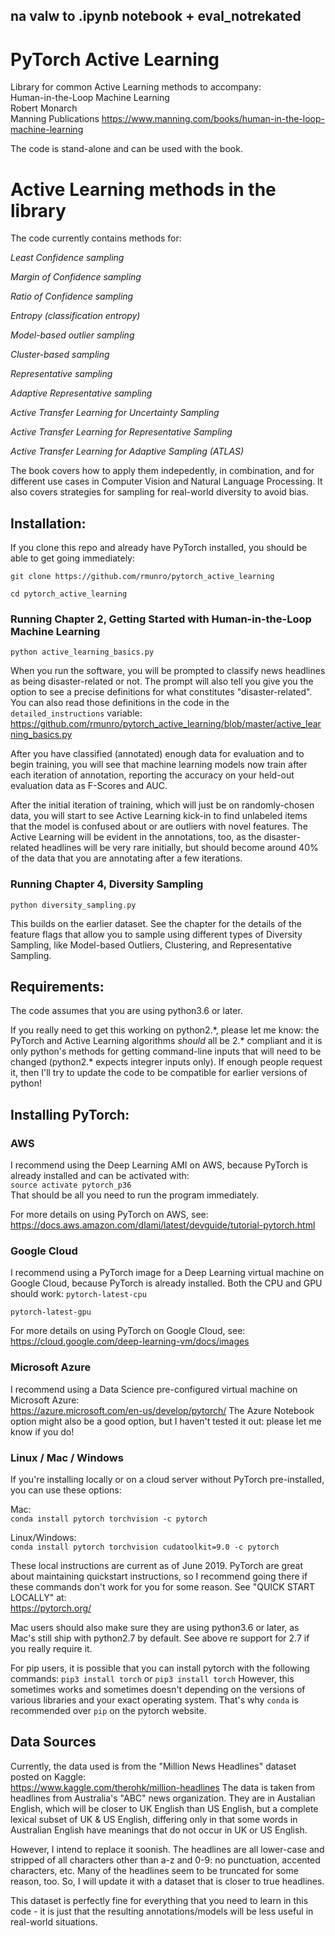 ## na valw to .ipynb notebook + eval_notrekated

# PyTorch Active Learning

Library for common Active Learning methods to accompany:  
Human-in-the-Loop Machine Learning  
Robert Monarch  
Manning Publications
https://www.manning.com/books/human-in-the-loop-machine-learning  

The code is stand-alone and can be used with the book.

# Active Learning methods in the library

The code currently contains methods for:

*Least Confidence sampling* 

*Margin of Confidence sampling*

*Ratio of Confidence sampling*

*Entropy (classification entropy)*

*Model-based outlier sampling*

*Cluster-based sampling*

*Representative sampling* 

*Adaptive Representative sampling*

*Active Transfer Learning for Uncertainty Sampling*

*Active Transfer Learning for Representative Sampling*

*Active Transfer Learning for Adaptive Sampling (ATLAS)*


The book covers how to apply them indepedently, in combination, and for different use cases in Computer Vision and Natural Language Processing. It also covers strategies for sampling for real-world diversity to avoid bias.

## Installation: 

If you clone this repo and already have PyTorch installed, you should be able to get going immediately:

`git clone https://github.com/rmunro/pytorch_active_learning`

`cd pytorch_active_learning`  

### Running Chapter 2, Getting Started with Human-in-the-Loop Machine Learning

`python active_learning_basics.py`

When you run the software, you will be prompted to classify news headlines as being disaster-related or not. The prompt will also tell you give you the option to see a precise definitions for what constitutes "disaster-related". You can also read those definitions in the code in the `detailed_instructions` variable: https://github.com/rmunro/pytorch_active_learning/blob/master/active_learning_basics.py

After you have classified (annotated) enough data for evaluation and to begin training, you will see that machine learning models now train after each iteration of annotation, reporting the accuracy on your held-out evaluation data as F-Scores and AUC. 

After the initial iteration of training, which will just be on randomly-chosen data, you will start to see Active Learning kick-in to find unlabeled items that the model is confused about or are outliers with novel features. The Active Learning will be evident in the annotations, too, as the disaster-related headlines will be very rare initially, but should become around 40% of the data that you are annotating after a few iterations.


### Running Chapter 4, Diversity Sampling

`python diversity_sampling.py`

This builds on the earlier dataset. See the chapter for the details of the feature flags that allow you to sample using different types of Diversity Sampling, like Model-based Outliers, Clustering, and Representative Sampling.


## Requirements: 
The code assumes that you are using python3.6 or later. 

If you really need to get this working on python2.\*, please let me know: the PyTorch and Active Learning algorithms _should_ all be 2.\* compliant and it is only python's methods for getting command-line inputs that will need to be changed (python2.\* expects integrer inputs only). If enough people request it, then I'll try to update the code to be compatible for earlier versions of python! 

## Installing PyTorch:

### AWS
I recommend using the Deep Learning AMI on AWS, because PyTorch is already installed and can be activated with:  
`source activate pytorch_p36`  
That should be all you need to run the program immediately.

For more details on using PyTorch on AWS, see:  
https://docs.aws.amazon.com/dlami/latest/devguide/tutorial-pytorch.html

### Google Cloud
I recommend using a PyTorch image for a Deep Learning virtual machine on Google Cloud, because PyTorch is already installed. Both the CPU and GPU should work:
`pytorch-latest-cpu`

`pytorch-latest-gpu`

For more details on using PyTorch on Google Cloud, see:  
https://cloud.google.com/deep-learning-vm/docs/images

### Microsoft Azure
I recommend using a Data Science pre-configured virtual machine on Microsoft Azure:  
https://azure.microsoft.com/en-us/develop/pytorch/
The Azure Notebook option might also be a good option, but I haven't tested it out: please let me know if you do! 

### Linux / Mac / Windows
If you're installing locally or on a cloud server without PyTorch pre-installed, you can use these options:  

Mac:  
`conda install pytorch torchvision -c pytorch`

Linux/Windows:  
 `conda install pytorch torchvision cudatoolkit=9.0 -c pytorch`
 
These local instructions are current as of June 2019. PyTorch are great about maintaining quickstart instructions, so I recommend going there if these commands don't work for you for some reason. See "QUICK START LOCALLY" at:  
https://pytorch.org/

Mac users should also make sure they are using python3.6 or later, as Mac's still ship with python2.7 by default. See above re support for 2.7 if you really require it.

For pip users, it is possible that you can install pytorch with the following commands:
 `pip3 install torch`
or
 `pip3 install torch`
However, this sometimes works and sometimes doesn't depending on the versions of various libraries and your exact operating system. That's why `conda` is recommended over `pip` on the pytorch website.



## Data Sources

Currently, the data used is from the "Million News Headlines" dataset posted on Kaggle:  
 https://www.kaggle.com/therohk/million-headlines
The data is taken from headlines from Australia's "ABC" news organization. They are in Austalian English, which will be closer to UK English than US English, but a complete lexical subset of UK & US English, differing only in that some words in Australian English have meanings that do not occur in UK or US English.
 
However, I intend to replace it soonish. The headlines are all lower-case and stripped of all characters other than a-z and 0-9: no punctuation, accented characters, etc. Many of the headlines seem to be truncated for some reason, too. So, I will update it with a dataset that is closer to true headlines. 

This dataset is perfectly fine for everything that you need to learn in this code - it is just that the resulting annotations/models will be less useful in real-world situations.

